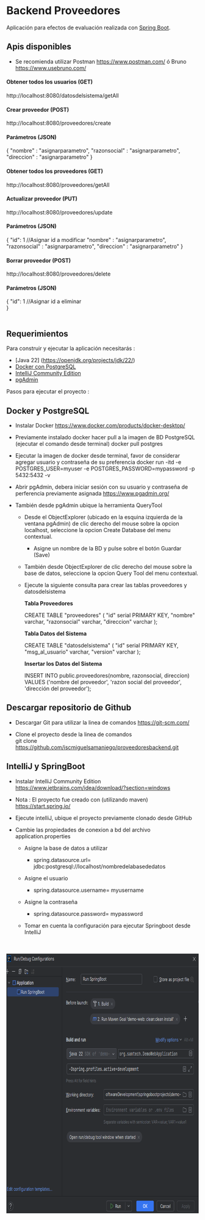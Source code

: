 # Backend Proveedores

Aplicación para efectos de evaluación realizada con [Spring Boot](http://projects.spring.io/spring-boot/).

## Apis disponibles

- Se recomienda utilizar Postman https://www.postman.com/ ó Bruno https://www.usebruno.com/

#### Obtener todos los usuarios (GET)
http://localhost:8080/datosdelsistema/getAll
<br/>
#### Crear proveedor (POST)
http://localhost:8080/proveedores/create
#### Parámetros (JSON)
{ 
    "nombre" : "asignarparametro",
    "razonsocial" : "asignarparametro",
    "direccion" : "asignarparametro"
}
<br/>
#### Obtener todos los proveedores (GET)
http://localhost:8080/proveedores/getAll
<br/>
#### Actualizar proveedor (PUT)
http://localhost:8080/proveedores/update
#### Parámetros (JSON)
{ 
    "id": 1 //Asignar id a modificar
    "nombre" : "asignarparametro",
    "razonsocial" : "asignarparametro",
    "direccion" : "asignarparametro"
}
<br/>
#### Borrar proveedor (POST)
http://localhost:8080/proveedores/delete
#### Parámetros (JSON)
{ 
    "id": 1 //Asignar id a eliminar  
}
<br/>
<br/>
## Requerimientos

Para construir y ejecutar la aplicación necesitarás :

- [Java 22] (https://openjdk.org/projects/jdk/22/)
- [Docker con PostgreSQL](https://hub.docker.com/_/postgres)
- [IntelliJ Community Edition](https://www.jetbrains.com/es-es/idea/)
- [pgAdmin](https://www.pgadmin.org/)

Pasos para ejecutar el proyecto :

## Docker y PostgreSQL

* Instalar Docker
  https://www.docker.com/products/docker-desktop/

* Previamente instalado docker hacer pull a la imagen de BD PostgreSQL (ejecutar el comando desde terminal)
  docker pull postgres

* Ejecutar la imagen de docker desde terminal, favor de considerar agregar usuario y contraseña de su preferencia
  docker run -itd -e POSTGRES_USER=myuser -e POSTGRES_PASSWORD=mypassword -p 5432:5432 -v 

* Abrir pgAdmin, debera iniciar sesión con su usuario y contraseña de perferencia previamente asignada
  https://www.pgadmin.org/

* También desde pgAdmin  ubique la herramienta QueryTool
    - Desde el ObjectExplorer (ubicado en la esquina izquierda de la ventana pgAdmin) de clic derecho del mouse sobre la opcion localhost, seleccione la opcion Create Database del menu contextual.
        - Asigne un nombre de la BD y pulse sobre el botón Guardar (Save)
    - También desde ObjectExplorer de clic derecho del mouse sobre la base de datos, seleccione la opcion Query Tool del menu contextual.
    - Ejecute la siguiente consulta para crear las tablas proveedores y datosdelsistema
 
      __Tabla Proveedores__
      
        CREATE TABLE "proveedores" (
          "id" serial PRIMARY KEY,
          "nombre" varchar,
          "razonsocial" varchar,
          "direccion" varchar
        );
      
      __Tabla Datos del Sistema__
      
        CREATE TABLE "datosdelsistema" (
        "id" serial PRIMARY KEY,
        "msg_al_usuario" varchar,
        "version" varchar
        );

      __Insertar los Datos del Sistema__
        
        INSERT INTO public.proveedores(nombre, razonsocial, direccion)
	      VALUES ('nombre del proveedor', 'razon social del proveedor', 'dirección del proveedor');
      
## Descargar repositorio de Github
* Descargar Git para utilizar la linea de comandos
  https://git-scm.com/

* Clone el proyecto desde la linea de comandos  
  git clone https://github.com/iscmiguelsamaniego/proveedoresbackend.git

## IntelliJ y SpringBoot

* Instalar IntelliJ Community Edition
  https://www.jetbrains.com/idea/download/?section=windows

* Nota : El proyecto fue creado con (utilizando maven)
  https://start.spring.io/

* Ejecute intelliJ, ubique el proyecto previamente clonado desde GitHub

* Cambie las propiedades de conexion a bd del archivo application.properties
  
  * Asigne la base de datos a utilizar
    - spring.datasource.url= jdbc:postgresql://localhost/nombredelabasededatos
      
  * Asigne el usuario 
    - spring.datasource.username= myusername
      
  * Asigne la contraseña
    - spring.datasource.password= mypassword
   
  * Tomar en cuenta la configuración para ejecutar Springboot desde IntelliJ  
  <br><br>
<img src="https://github.com/iscmiguelsamaniego/proveedoresbackend/blob/main/springbootrunconfigintellij.PNG" width="793" height="680">
<br><br>
  
  
